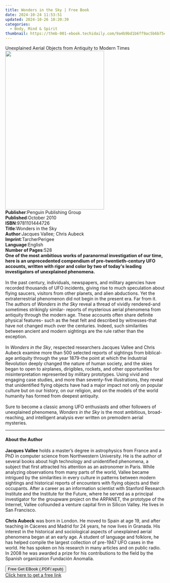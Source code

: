 ```yaml
---
title: Wonders in the Sky | Free Book
date: 2024-10-24 11:53:51
updated: 2024-10-26 10:20:39
categories:
  - Body, Mind & Spirit
thumbnail: https://thmb-001-ebook.techidaily.com/9a4b9bd1b6ff9ac5b6b75cf41d1bc53146a69d10a32eb1e4f0eeed84e70f5ea3.jpg
---
```

<main id="book-container">
  <div class="flex flex-col">
    <div class="book-brief flex-1 py-6 px-4 sm:p-6 md:py-10 md:px-8">
      <!-- brief-->
      <div class="book-brief-main">
        Unexplained Aerial Objects from Antiquity to Modern Times
      </div>
    </div>
    <div
      class="book-meta-info flex-1 grid gap-4 col-start-1 col-end-3 row-start-1 sm:mb-6 sm:grid-cols-4 lg:gap-6 lg:col-start-2 lg:row-end-6 lg:row-span-6 lg:mb-0"
    >
      <div
        class="book-meta-info-left place-content-center mt-4 p-4 text-sm leading-6 col-start-2 col-span-2 dark:text-slate-400"
      >
        <img
          class="w-full h-500 object-cover rounded-lg sm:h-255 sm:col-span-2 lg:col-span-full"
          src="https://img-001-ebook.techidaily.com/efc9bf90860c162fed63786e5025da1e33033d105609d3ce204b8c075dc66255.jpg"
          alt=""
          width="312"
          height="500"
        />
      </div>
      <div
        class="book-meta-info-right mt-2 col-start-1 row-start-2 col-span-3 self-center"
      >
        <!-- meta data  -->
        <div class="flex flex-col px-4 md:px-8">
          <div class="flex-1">
            <strong>Publisher</strong>:<span class="px-2"
              >Penguin Publishing Group</span
            >
          </div>
          <div class="flex-1">
            <strong>Published</strong>:<span class="px-2">October 2010</span>
          </div>
          <div class="flex-1">
            <strong>ISBN</strong>:<span class="px-2">9781101444726</span>
          </div>
          <div class="flex-1">
            <strong>Title</strong>:<span class="px-2">Wonders in the Sky</span>
          </div>
          <div class="flex-1">
            <strong>Author</strong>:<span class="px-2"
              >Jacques Vallee; Chris Aubeck</span
            >
          </div>
          <div class="flex-1">
            <strong>Imprint</strong>:<span class="px-2">TarcherPerigee</span>
          </div>
          <div class="flex-1">
            <strong>Language</strong>:<span class="px-2">English</span>
          </div>
          <div class="flex-1">
            <strong>Number of Pages</strong>:<span class="px-2">528</span>
          </div>
        </div>
      </div>
    </div>
    <div class="book-description flex-1 py-6 px-4 sm:p-6 md:py-10 md:px-8">
      <div class="book-description-main">
        <div accordion-content="" id="description">
          <b
            >One of the most ambitious works of paranormal investigation of our
            time, here is an unprecedented compendium of pre-twentieth-century
            UFO accounts, written with rigor and color by two of today's leading
            investigators of unexplained phenomena.
          </b>
          <br /><br />
          In the past century, individuals, newspapers, and military agencies
          have recorded thousands of UFO incidents, giving rise to much
          speculation about flying saucers, visitors from other planets, and
          alien abductions. Yet the extraterrestrial phenomenon did not begin in
          the present era. Far from it. The authors of
          <i>Wonders in the Sky</i> reveal a thread of vividly rendered-and
          sometimes strikingly similar- reports of mysterious aerial phenomena
          from antiquity through the modern age. These accounts often share
          definite physical features- such as the heat felt and described by
          witnesses-that have not changed much over the centuries. Indeed, such
          similarities between ancient and modern sightings are the rule rather
          than the exception. <br /><br />
          In <i>Wonders in the Sky</i>, respected researchers Jacques Vallee and
          Chris Aubeck examine more than 500 selected reports of sightings from
          biblical-age antiquity through the year 1879-the point at which the
          Industrial Revolution deeply changed the nature of human society, and
          the skies began to open to airplanes, dirigibles, rockets, and other
          opportunities for misinterpretation represented by military
          prototypes. Using vivid and engaging case studies, and more than
          seventy-five illustrations, they reveal that unidentified flying
          objects have had a major impact not only on popular culture but on our
          history, on our religion, and on the models of the world humanity has
          formed from deepest antiquity. <br /><br />
          Sure to become a classic among UFO enthusiasts and other followers of
          unexplained phenomena, <i>Wonders in the Sky</i> is the most
          ambitious, broad-reaching, and intelligent analysis ever written on
          premodern aerial mysteries.
        </div>
        <div class="accordion-fader"></div>
      </div>
    </div>
    <div class="book-excerpts flex-1 py-6 px-4 sm:p-6 md:py-10 md:px-8">
      <!-- excerpts-->
      <div class="book-excerpts-main">
        <hr />
        <h4 class="placeholder placeholder-heading">
          <span>About the Author</span>
        </h4>
        <p>
          <b>Jacques Vallee</b>&nbsp;holds a master’s degree in astrophysics
          from France and a PhD in computer science from Northwestern
          University. He is the author of several books about high technology
          and unidentified phenomena, a subject that first attracted his
          attention as an astronomer in Paris. While analyzing observations from
          many parts of the world, Vallee became intrigued by the similarities
          in every culture in patterns between modern sightings and historical
          reports of encounters with flying objects and their occupants. After a
          career as an information scientist with Stanford Research Institute
          and the Institute for the Future, where he served as a principal
          investigator for the groupware project on the ARPANET, the prototype
          of the Internet, Vallee cofounded a venture capital firm in Silicon
          Valley. He lives in San Francisco.<br /><br /><b>Chris Aubeck</b> was
          born in London. He moved to Spain at age 19, and after teaching in
          Cáceres and Madrid for 24 years, he now lives in Granada. His interest
          in the historical and sociological aspects of unexplained aerial
          phenomena began at an early age. A student of language and folklore,
          he has helped compile the largest collection of pre-1947 UFO cases in
          the world. He has spoken on his research in many articles and on
          public radio. In 2008 he was awarded a prize for his contributions to
          the field by the Spanish organization Fundación Anomalía.
        </p>
      </div>
    </div>
    <div
      class="book-about-author flex-1 py-6 px-4 sm:p-6 md:py-10 md:px-8"
    ></div>
    <div class="book-free-get flex-1 py-6 px-4 sm:p-6 md:py-10 md:px-8">
      <button
        id="btn-free-get"
        class="bg-blue-500 hover:bg-blue-700 text-white font-bold py-2 px-4 rounded"
      >
        Free Get EBook (.PDF/.epub)
      </button>
      <div id="countdown-display" class="px-2 text-lg mt-2"></div>
      <a
        id="free-link"
        class="hidden bg-blue-500 hover:bg-blue-700 text-white font-bold py-2 px-4 rounded"
        href="https://www.ebooks.com/en-us/book/566593/wonders-in-the-sky/jacques-vallee/"
        target="_blank"
        >Click here to get a free link</a
      >
    </div>
    <script>
      let countdownTime = 0;
      let countdownInterval = null;
      document
        .getElementById('btn-free-get')
        .addEventListener('click', startCountdown);
      function startCountdown() {
        countdownTime = new Date().getTime() + 60000 * 3;
        countdownInterval = setInterval(updateCountdown, 1000);
        document.getElementById('btn-free-get').disabled = true;
        document
          .getElementById('btn-free-get')
          .classList.add('bg-gray-500', 'cursor-not-allowed');
      }
      function updateCountdown() {
        let currentTime = new Date().getTime();
        let timeLeft = countdownTime - currentTime;
        let secondsLeft = Math.floor(timeLeft / 1000);
        document.getElementById('countdown-display').innerHTML =
          `Remaining time: ${secondsLeft} seconds.`;
        if (secondsLeft <= 0) {
          clearInterval(countdownInterval);
          document.getElementById('btn-free-get').classList.add('hidden');
          document.getElementById('free-link').classList.remove('hidden');
          document.getElementById('countdown-display').innerHTML = '';
        }
      }
    </script>
  </div>
</main>
